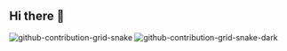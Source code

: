 ## Hi there 👋

<!--
**DjonniStorm/DjonniStorm** is a ✨ _special_ ✨ repository because its `README.md` (this file) appears on your GitHub profile.

Here are some ideas to get you started:

- 🔭 I’m currently working on ...
- 🌱 I’m currently learning ...
- 👯 I’m looking to collaborate on ...
- 🤔 I’m looking for help with ...
- 💬 Ask me about ...
- 📫 How to reach me: ...
- 😄 Pronouns: ...
- ⚡ Fun fact: ...
-->
![github-contribution-grid-snake](https://github.com/DjonniStorm/DjonniStorm/assets/48327702/6649c691-add0-4f1a-914b-06b380a78f3d#gh-light-mode-only)
![github-contribution-grid-snake-dark](https://github.com/DjonniStorm/DjonniStorm/assets/48327702/995b10ac-3bca-4285-83ab-54dc87a96e4b#gh-dark-mode-only)
